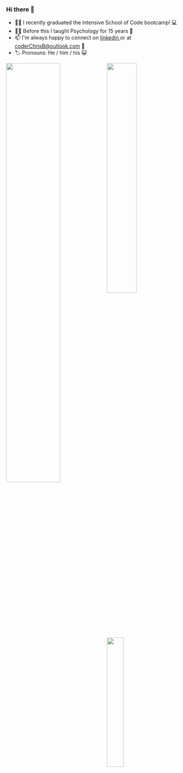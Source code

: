 ### Hi there 👋

- 👨‍🎓 I recently graduated the intensive School of Code bootcamp! 💻
- 👨‍🏫 Before this I taught Psychology for 15 years 🧠
- 📫 I'm always happy to connect on <a href="https://www.linkedin.com/in/coderchrisb/"> linkedin </a> or at coderChrisB@outlook.com 📧
- 🏷️ Pronouns: He / him / his 😺

<img align ="left" width = "54%" src="https://github-readme-stats-chi-gilt.vercel.app/api?username=CoderMrB&show_icons=true&theme=radical"/>
<a align = 'left' href = "https://www.codewars.com/users/covchris"><img width="40%" src="https://github.r2v.ch/codewars?user=covchris&top_languages=true&hide_clan=true" width="300"></a>

<img align= 'left' width = '30%' src="https://github-readme-stats-chi-gilt.vercel.app/api/top-langs/?username=CoderMrB"/>




